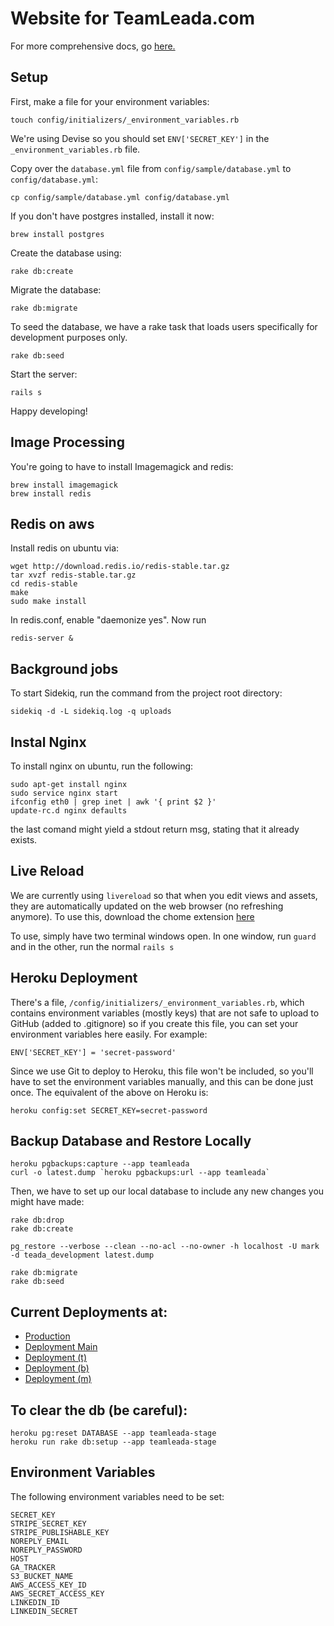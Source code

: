 # Website for TeamLeada.com

For more comprehensive docs, go [here.](http://docs.teamleada.com)

## Setup

First, make a file for your environment variables:

    touch config/initializers/_environment_variables.rb

We're using Devise so you should set `ENV['SECRET_KEY']` in the `_environment_variables.rb` file.

Copy over the `database.yml` file from `config/sample/database.yml` to `config/database.yml`:

    cp config/sample/database.yml config/database.yml

If you don't have postgres installed, install it now:

    brew install postgres

Create the database using:

    rake db:create

Migrate the database:

    rake db:migrate

To seed the database, we have a rake task that loads users specifically for development purposes only.

    rake db:seed

Start the server:

    rails s

Happy developing!

## Image Processing
You're going to have to install Imagemagick and redis:

    brew install imagemagick
    brew install redis

## Redis on aws
Install redis on ubuntu via:

    wget http://download.redis.io/redis-stable.tar.gz
    tar xvzf redis-stable.tar.gz
    cd redis-stable
    make 
    sudo make install
In redis.conf, enable "daemonize yes". Now run 

    redis-server &

## Background jobs
To start Sidekiq, run the command from the project root directory:

    sidekiq -d -L sidekiq.log -q uploads

## Instal Nginx
To install nginx on ubuntu, run the following:
    
    sudo apt-get install nginx
    sudo service nginx start
    ifconfig eth0 | grep inet | awk '{ print $2 }'
    update-rc.d nginx defaults

the last comand might yield a stdout return msg, stating that it already exists.

## Live Reload

We are currently using `livereload` so that when you edit views and assets, they are automatically updated on the web browser (no refreshing anymore).
To use this, download the chome extension [here](https://chrome.google.com/webstore/detail/livereload/jnihajbhpnppcggbcgedagnkighmdlei)

To use, simply have two terminal windows open. In one window, run `guard` and in the other, run the normal `rails s`

## Heroku Deployment

There's a file, `/config/initializers/_environment_variables.rb`, which contains environment variables (mostly keys) that are not safe to upload to GitHub (added to .gitignore) so if you create this file, you can set your environment variables here easily.
For example:

    ENV['SECRET_KEY'] = 'secret-password'

Since we use Git to deploy to Heroku, this file won't be included, so you'll have to set the environment variables manually, and this can be done just once. The equivalent of the above on Heroku is:

    heroku config:set SECRET_KEY=secret-password

## Backup Database and Restore Locally

    heroku pgbackups:capture --app teamleada
    curl -o latest.dump `heroku pgbackups:url --app teamleada`

Then, we have to set up our local database to include any new changes you might have made:

    rake db:drop
    rake db:create

    pg_restore --verbose --clean --no-acl --no-owner -h localhost -U mark -d teada_development latest.dump

    rake db:migrate
    rake db:seed

## Current Deployments at:
* [Production](http://teamleada.com)
* [Deployment Main](http://teamleada-stage.herokuapp.com)
* [Deployment (t)](http://teamleada-stage-t.herokuapp.com)
* [Deployment (b)](http://teamleada-stage-b.herokuapp.com)
* [Deployment (m)](http://teamleada-stage-m.herokuapp.com)

## To clear the db (be careful):

    heroku pg:reset DATABASE --app teamleada-stage
    heroku run rake db:setup --app teamleada-stage

## Environment Variables

The following environment variables need to be set:

    SECRET_KEY
    STRIPE_SECRET_KEY
    STRIPE_PUBLISHABLE_KEY
    NOREPLY_EMAIL
    NOREPLY_PASSWORD
    HOST
    GA_TRACKER
    S3_BUCKET_NAME
    AWS_ACCESS_KEY_ID
    AWS_SECRET_ACCESS_KEY
    LINKEDIN_ID
    LINKEDIN_SECRET

